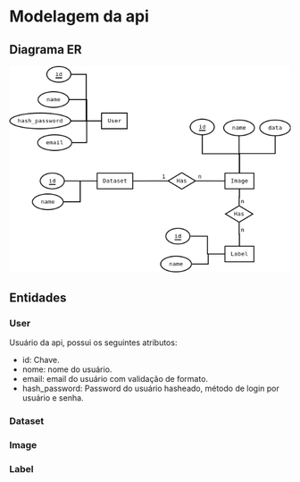 # Modelagem da api

## Diagrama ER

![er](img/er.png)

## Entidades

### User

Usuário da api, possui os seguintes atributos:

* id: Chave.
* nome: nome do usuário.
* email: email do usuário com validação de formato.
* hash_password: Password do usuário hasheado, método de login por usuário e senha.

### Dataset

### Image

### Label